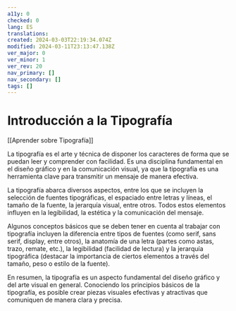 ```yaml
---
a11y: 0
checked: 0
lang: ES
translations: 
created: 2024-03-03T22:19:34.074Z
modified: 2024-03-11T23:13:47.138Z
ver_major: 0
ver_minor: 1
ver_rev: 20
nav_primary: []
nav_secondary: []
tags: []
---
```

# Introducción a la Tipografía

[[Aprender sobre Tipografía]]

La tipografía es el arte y técnica de disponer los caracteres de forma que se puedan leer y comprender con facilidad. Es una disciplina fundamental en el diseño gráfico y en la comunicación visual, ya que la tipografía es una herramienta clave para transmitir un mensaje de manera efectiva.

La tipografía abarca diversos aspectos, entre los que se incluyen la selección de fuentes tipográficas, el espaciado entre letras y líneas, el tamaño de la fuente, la jerarquía visual, entre otros. Todos estos elementos influyen en la legibilidad, la estética y la comunicación del mensaje.

Algunos conceptos básicos que se deben tener en cuenta al trabajar con tipografía incluyen la diferencia entre tipos de fuentes (como serif, sans serif, display, entre otros), la anatomía de una letra (partes como astas, trazo, remate, etc.), la legibilidad (facilidad de lectura) y la jerarquía tipográfica (destacar la importancia de ciertos elementos a través del tamaño, peso o estilo de la fuente).

En resumen, la tipografía es un aspecto fundamental del diseño gráfico y del arte visual en general. Conociendo los principios básicos de la tipografía, es posible crear piezas visuales efectivas y atractivas que comuniquen de manera clara y precisa.
